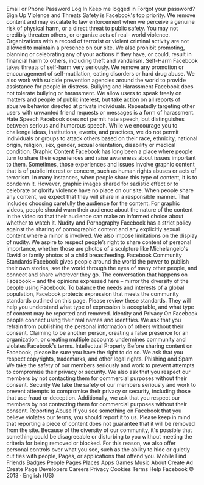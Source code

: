 Email or Phone
Password
Log In
Keep me logged in
Forgot your password?
Sign Up
Violence and Threats
Safety is Facebook's top priority. We remove content and may escalate to law
enforcement when we perceive a genuine risk of physical harm, or a direct threat
to public safety. You may not credibly threaten others, or organize acts of real-
world violence. Organizations with a record of terrorist or violent criminal activity
are not allowed to maintain a presence on our site. We also prohibit promoting,
planning or celebrating any of your actions if they have, or could, result in financial
harm to others, including theft and vandalism.
Self-Harm
Facebook takes threats of self-harm very seriously. We remove any promotion or
encouragement of self-mutilation, eating disorders or hard drug abuse. We also
work with suicide prevention agencies around the world to provide assistance for
people in distress.
Bullying and Harassment
Facebook does not tolerate bullying or harassment. We allow users to speak freely
on matters and people of public interest, but take action on all reports of abusive
behavior directed at private individuals. Repeatedly targeting other users with
unwanted friend requests or messages is a form of harassment.
Hate Speech
Facebook does not permit hate speech, but distinguishes between serious and
humorous speech. While we encourage you to challenge ideas, institutions,
events, and practices, we do not permit individuals or groups to attack others
based on their race, ethnicity, national origin, religion, sex, gender, sexual
orientation, disability or medical condition.
Graphic Content
Facebook has long been a place where people turn to share their experiences and
raise awareness about issues important to them. Sometimes, those experiences
and issues involve graphic content that is of public interest or concern, such as
human rights abuses or acts of terrorism. In many instances, when people share
this type of content, it is to condemn it. However, graphic images shared for
sadistic effect or to celebrate or glorify violence have no place on our site. 
When people share any content, we expect that they will share in a responsible
manner. That includes choosing carefully the audience for the content. For graphic
videos, people should warn their audience about the nature of the content in the
video so that their audience can make an informed choice about whether to watch
it.
Nudity and Pornography
Facebook has a strict policy against the sharing of pornographic content and any
explicitly sexual content where a minor is involved. We also impose limitations on
the display of nudity. We aspire to respect people’s right to share content of
personal importance, whether those are photos of a sculpture like Michelangelo's
David or family photos of a child breastfeeding.
Facebook Community Standards
Facebook gives people around the world the power to publish their own stories, see the world through the eyes of many
other people, and connect and share wherever they go. The conversation that happens on Facebook – and the opinions
expressed here – mirror the diversity of the people using Facebook. 
To balance the needs and interests of a global population, Facebook protects expression that meets the community
standards outlined on this page. 
Please review these standards. They will help you understand what type of expression is acceptable, and what type of
content may be reported and removed.
Identity and Privacy
On Facebook people connect using their real names and identities. We ask that you
refrain from publishing the personal information of others without their consent.
Claiming to be another person, creating a false presence for an organization, or
creating multiple accounts undermines community and violates Facebook¹s terms.
Intellectual Property
Before sharing content on Facebook, please be sure you have the right to do so.
We ask that you respect copyrights, trademarks, and other legal rights.
Phishing and Spam
We take the safety of our members seriously and work to prevent attempts to
compromise their privacy or security. We also ask that you respect our members by
not contacting them for commercial purposes without their consent.
Security
We take the safety of our members seriously and work to prevent attempts to
compromise their privacy or security, including those that use fraud or deception.
Additionally, we ask that you respect our members by not contacting them for
commercial purposes without their consent.
Reporting Abuse
If you see something on Facebook that you believe violates our terms, you should report it to us. Please keep in
mind that reporting a piece of content does not guarantee that it will be removed from the site. 
Because of the diversity of our community, it's possible that something could be disagreeable or disturbing to you
without meeting the criteria for being removed or blocked. For this reason, we also offer personal controls over
what you see, such as the ability to hide or quietly cut ties with people, Pages, or applications that offend you.
Mobile
Find Friends
Badges
People
Pages
Places
Apps
Games
Music
About
Create Ad
Create Page
Developers
Careers
Privacy
Cookies
Terms
Help
Facebook © 2013 · English (US)